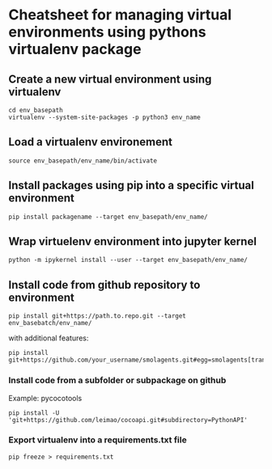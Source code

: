 # Cheatsheet for managing virtual environments using pythons virtualenv package

## Create a new virtual environment using virtualenv
```
cd env_basepath
virtualenv --system-site-packages -p python3 env_name
```
## Load a virtualenv environement
```
source env_basepath/env_name/bin/activate
```
## Install packages using pip into a specific virtual environment

```
pip install packagename --target env_basepath/env_name/
```

## Wrap virtuelenv environment into jupyter kernel
```
python -m ipykernel install --user --target env_basepath/env_name/

```
## Install code from github repository to environment
```
pip install git+https://path.to.repo.git --target env_basebatch/env_name/
```
with additional features:

```
pip install git+https://github.com/your_username/smolagents.git#egg=smolagents[transformers]
```

### Install code from a subfolder or subpackage on github
Example: pycocotools
```
pip install -U 'git+https://github.com/leimao/cocoapi.git#subdirectory=PythonAPI'
```

### Export virtualenv into a requirements.txt file
```
pip freeze > requirements.txt
```

